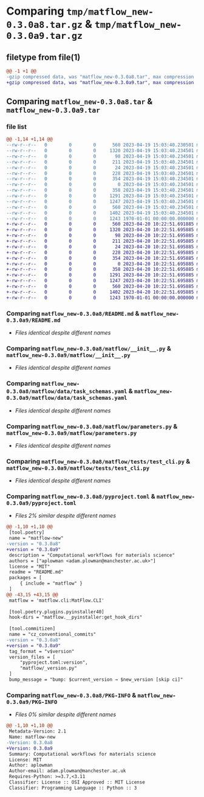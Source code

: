 # Comparing `tmp/matflow_new-0.3.0a8.tar.gz` & `tmp/matflow_new-0.3.0a9.tar.gz`

## filetype from file(1)

```diff
@@ -1 +1 @@
-gzip compressed data, was "matflow_new-0.3.0a8.tar", max compression
+gzip compressed data, was "matflow_new-0.3.0a9.tar", max compression
```

## Comparing `matflow_new-0.3.0a8.tar` & `matflow_new-0.3.0a9.tar`

### file list

```diff
@@ -1,14 +1,14 @@
--rw-r--r--   0        0        0      560 2023-04-19 15:03:40.230501 matflow_new-0.3.0a8/README.md
--rw-r--r--   0        0        0     1320 2023-04-19 15:03:40.234501 matflow_new-0.3.0a8/matflow/__init__.py
--rw-r--r--   0        0        0       98 2023-04-19 15:03:40.234501 matflow_new-0.3.0a8/matflow/__pyinstaller/__init__.py
--rw-r--r--   0        0        0      211 2023-04-19 15:03:40.234501 matflow_new-0.3.0a8/matflow/__pyinstaller/hook-matflow.py
--rw-r--r--   0        0        0       24 2023-04-19 15:03:40.234501 matflow_new-0.3.0a8/matflow/_version.py
--rw-r--r--   0        0        0      228 2023-04-19 15:03:40.234501 matflow_new-0.3.0a8/matflow/api.py
--rw-r--r--   0        0        0      354 2023-04-19 15:03:40.234501 matflow_new-0.3.0a8/matflow/cli.py
--rw-r--r--   0        0        0        0 2023-04-19 15:03:40.234501 matflow_new-0.3.0a8/matflow/data/__init__.py
--rw-r--r--   0        0        0      358 2023-04-19 15:03:40.234501 matflow_new-0.3.0a8/matflow/data/environments.yaml
--rw-r--r--   0        0        0     1291 2023-04-19 15:03:40.234501 matflow_new-0.3.0a8/matflow/data/task_schemas.yaml
--rw-r--r--   0        0        0     1247 2023-04-19 15:03:40.234501 matflow_new-0.3.0a8/matflow/parameters.py
--rw-r--r--   0        0        0      560 2023-04-19 15:03:40.234501 matflow_new-0.3.0a8/matflow/tests/test_cli.py
--rw-r--r--   0        0        0     1402 2023-04-19 15:03:40.234501 matflow_new-0.3.0a8/pyproject.toml
--rw-r--r--   0        0        0     1243 1970-01-01 00:00:00.000000 matflow_new-0.3.0a8/PKG-INFO
+-rw-r--r--   0        0        0      560 2023-04-20 10:22:51.691885 matflow_new-0.3.0a9/README.md
+-rw-r--r--   0        0        0     1320 2023-04-20 10:22:51.695885 matflow_new-0.3.0a9/matflow/__init__.py
+-rw-r--r--   0        0        0       98 2023-04-20 10:22:51.695885 matflow_new-0.3.0a9/matflow/__pyinstaller/__init__.py
+-rw-r--r--   0        0        0      211 2023-04-20 10:22:51.695885 matflow_new-0.3.0a9/matflow/__pyinstaller/hook-matflow.py
+-rw-r--r--   0        0        0       24 2023-04-20 10:22:51.695885 matflow_new-0.3.0a9/matflow/_version.py
+-rw-r--r--   0        0        0      228 2023-04-20 10:22:51.695885 matflow_new-0.3.0a9/matflow/api.py
+-rw-r--r--   0        0        0      354 2023-04-20 10:22:51.695885 matflow_new-0.3.0a9/matflow/cli.py
+-rw-r--r--   0        0        0        0 2023-04-20 10:22:51.695885 matflow_new-0.3.0a9/matflow/data/__init__.py
+-rw-r--r--   0        0        0      358 2023-04-20 10:22:51.695885 matflow_new-0.3.0a9/matflow/data/environments.yaml
+-rw-r--r--   0        0        0     1291 2023-04-20 10:22:51.695885 matflow_new-0.3.0a9/matflow/data/task_schemas.yaml
+-rw-r--r--   0        0        0     1247 2023-04-20 10:22:51.695885 matflow_new-0.3.0a9/matflow/parameters.py
+-rw-r--r--   0        0        0      560 2023-04-20 10:22:51.695885 matflow_new-0.3.0a9/matflow/tests/test_cli.py
+-rw-r--r--   0        0        0     1402 2023-04-20 10:22:51.695885 matflow_new-0.3.0a9/pyproject.toml
+-rw-r--r--   0        0        0     1243 1970-01-01 00:00:00.000000 matflow_new-0.3.0a9/PKG-INFO
```

### Comparing `matflow_new-0.3.0a8/README.md` & `matflow_new-0.3.0a9/README.md`

 * *Files identical despite different names*

### Comparing `matflow_new-0.3.0a8/matflow/__init__.py` & `matflow_new-0.3.0a9/matflow/__init__.py`

 * *Files identical despite different names*

### Comparing `matflow_new-0.3.0a8/matflow/data/task_schemas.yaml` & `matflow_new-0.3.0a9/matflow/data/task_schemas.yaml`

 * *Files identical despite different names*

### Comparing `matflow_new-0.3.0a8/matflow/parameters.py` & `matflow_new-0.3.0a9/matflow/parameters.py`

 * *Files identical despite different names*

### Comparing `matflow_new-0.3.0a8/matflow/tests/test_cli.py` & `matflow_new-0.3.0a9/matflow/tests/test_cli.py`

 * *Files identical despite different names*

### Comparing `matflow_new-0.3.0a8/pyproject.toml` & `matflow_new-0.3.0a9/pyproject.toml`

 * *Files 2% similar despite different names*

```diff
@@ -1,10 +1,10 @@
 [tool.poetry]
 name = "matflow-new"
-version = "0.3.0a8"
+version = "0.3.0a9"
 description = "Computational workflows for materials science"
 authors = ["aplowman <adam.plowman@manchester.ac.uk>"]
 license = "MIT"
 readme = "README.md"
 packages = [
     { include = "matflow" }
 ]
@@ -43,15 +43,15 @@
 matflow = 'matflow.cli:MatFlow.CLI'
 
 [tool.poetry.plugins.pyinstaller40]
 hook-dirs = "matflow.__pyinstaller:get_hook_dirs"
 
 [tool.commitizen]
 name = "cz_conventional_commits"
-version = "0.3.0a8"
+version = "0.3.0a9"
 tag_format = "v$version"
 version_files = [ 
     "pyproject.toml:version",
     "matflow/_version.py"
 ]
 bump_message = "bump: $current_version → $new_version [skip ci]"
```

### Comparing `matflow_new-0.3.0a8/PKG-INFO` & `matflow_new-0.3.0a9/PKG-INFO`

 * *Files 0% similar despite different names*

```diff
@@ -1,10 +1,10 @@
 Metadata-Version: 2.1
 Name: matflow-new
-Version: 0.3.0a8
+Version: 0.3.0a9
 Summary: Computational workflows for materials science
 License: MIT
 Author: aplowman
 Author-email: adam.plowman@manchester.ac.uk
 Requires-Python: >=3.7,<3.11
 Classifier: License :: OSI Approved :: MIT License
 Classifier: Programming Language :: Python :: 3
```

